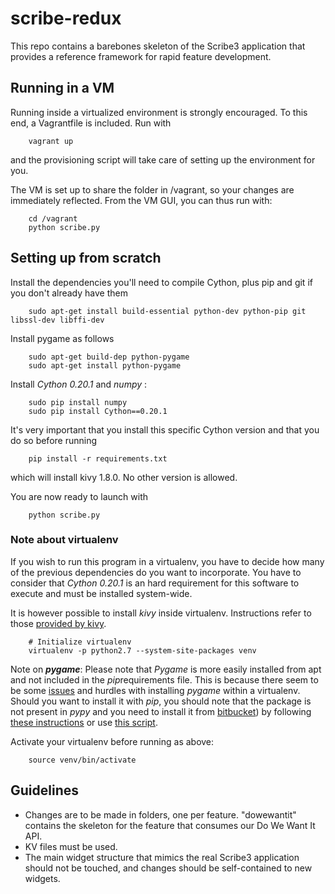 # scribe-redux

This repo contains a barebones skeleton of the Scribe3 application that provides a reference framework for rapid feature development. 

## Running in a VM

Running inside a virtualized environment is strongly encouraged. To this end, a Vagrantfile is included. Run with 

        vagrant up

and the provisioning script will take care of setting up the environment for you. 

The VM is set up to share the folder in /vagrant, so your changes are immediately reflected. From the VM GUI, you can thus run with:

		cd /vagrant
		python scribe.py

## Setting up from scratch

Install the dependencies you'll need to compile Cython, plus pip and git if you don't already have them

        sudo apt-get install build-essential python-dev python-pip git libssl-dev libffi-dev

Install pygame as follows

        sudo apt-get build-dep python-pygame
        sudo apt-get install python-pygame
        
Install *Cython 0.20.1* and *numpy* :

        sudo pip install numpy
        sudo pip install Cython==0.20.1

It's very important that you install this specific Cython version and that you do so before running

		pip install -r requirements.txt

which will install kivy 1.8.0. No other version is allowed. 

You are now ready to launch with

		python scribe.py

### Note about virtualenv

If you wish to run this program in a virtualenv, you have to decide how many of the previous dependencies do you want to incorporate. You have to consider that
*Cython 0.20.1* is an hard requirement for this software to execute and must be installed system-wide. 

It is however possible to install *kivy* inside virtualenv. Instructions refer 
to those [provided by kivy](http://kivy.org/docs/installation/installation-linux.html#installation-in-a-virtual-environment-with-system-site-packages). 

        # Initialize virtualenv
        virtualenv -p python2.7 --system-site-packages venv
        
Note on ***pygame***: Please note that *Pygame* is more easily installed from apt and not included in the *pip*requirements file. This is because there seem to be some [issues](https://bitbucket.org/pygame/pygame/issue/140/pip-install-pygame-fails-on-ubuntu-1204) and hurdles with installing *pygame* within a virtualenv. Should you want to install it with *pip*, you should note that the package is not present in *pypy* and you need to install it from [bitbucket](https://bitbucket.org/pygame/pygame)) by following [these instructions](http://askubuntu.com/questions/299950/how-do-i-install-pygame-in-virtualenv/299965#299965) or use [this script](https://gist.github.com/brousch/6395214#file-install_pygame-sh-L4). 

Activate your virtualenv before running as above:

        source venv/bin/activate


## Guidelines

- Changes are to be made in folders, one per feature. "dowewantit" contains the skeleton for the feature that consumes our Do We Want It API. 
- KV files must be used. 
- The main widget structure that mimics the real Scribe3 application should not be touched, and changes should be self-contained to new widgets.


